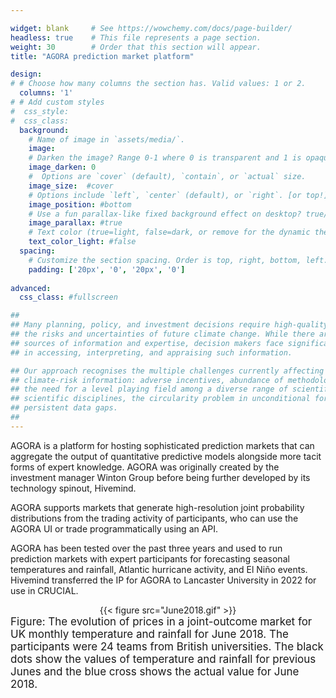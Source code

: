 ```yaml
---

widget: blank     # See https://wowchemy.com/docs/page-builder/
headless: true    # This file represents a page section.
weight: 30        # Order that this section will appear.
title: "AGORA prediction market platform"

design:
# # Choose how many columns the section has. Valid values: 1 or 2.
  columns: '1'
# # Add custom styles
#  css_style:
#  css_class:
  background:
    # Name of image in `assets/media/`.
    image: 
    # Darken the image? Range 0-1 where 0 is transparent and 1 is opaque.
    image_darken: 0
    #  Options are `cover` (default), `contain`, or `actual` size.
    image_size:  #cover
    # Options include `left`, `center` (default), or `right`. [or top!]
    image_position: #bottom
    # Use a fun parallax-like fixed background effect on desktop? true/false
    image_parallax: #true
    # Text color (true=light, false=dark, or remove for the dynamic theme color).
    text_color_light: #false
  spacing:
    # Customize the section spacing. Order is top, right, bottom, left.
    padding: ['20px', '0', '20px', '0']
    
advanced:    
  css_class: #fullscreen 

##
## Many planning, policy, and investment decisions require high-quality information on 
## the risks and uncertainties of future climate change. While there are many relevant 
## sources of information and expertise, decision makers face significant difficulties 
## in accessing, interpreting, and appraising such information.

## Our approach recognises the multiple challenges currently affecting the provision of 
## climate-risk information: adverse incentives, abundance of methodological choice, 
## the need for a level playing field among a diverse range of scientific and social-
## scientific disciplines, the circularity problem in unconditional forecasts, and 
## persistent data gaps. 
##
---
```



AGORA is a platform for hosting sophisticated prediction markets that can aggregate the output of quantitative predictive models alongside more tacit forms of expert knowledge. AGORA was originally created by the investment manager Winton Group before being further developed by its technology spinout, Hivemind. 

AGORA supports markets that generate high-resolution joint probability distributions from the trading activity of participants, who can use the AGORA UI or trade programmatically using an API.

AGORA has been tested over the past three years and used to run prediction markets with expert participants for forecasting seasonal temperatures and rainfall, Atlantic hurricane activity, and El Niño events. 
Hivemind transferred the IP for AGORA to Lancaster University in 2022 for use in CRUCIAL.


<center>{{< figure src="June2018.gif"  >}}</center>
<span style="font-size:17px">Figure: The evolution of prices in a joint-outcome market for UK monthly temperature and rainfall for June 2018. The participants were 24 teams from British universities. The black dots show the values of temperature and rainfall for previous Junes and the blue cross shows the actual value for June 2018.</span>

<br>

